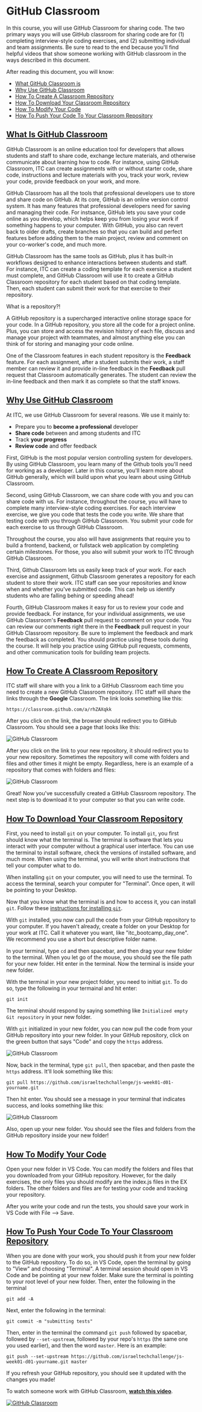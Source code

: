# GitHub Classroom  

In this course, you will use GitHub Classroom for sharing code. The two primary ways you will use GitHub classroom for sharing code are for (1) completing interview-style coding exercises, and (2) submitting individual and team assignments. Be sure to read to the end because you'll find helpful videos that show someone working with GitHub classroom in the ways described in this document. 

After reading this document, you will know:  

- [What GitHub Classroom is](#what-is-github-classroom)  
- [Why Use GitHub Classroom](#why-use-github-classroom) 
- [How To Create A Classroom Repository](#how-to-create-a-classroom-repository)  
- [How To Download Your Classroom Repository](#how-to-download-your-classroom-repository)  
- [How To Modify Your Code](#how-to-modify-your-code)  
- [How To Push Your Code To Your Classroom Repository](#how-to-push-your-code-to-your-classroom-repository)  


## [What Is GitHub Classroom](#what-is-github-classroom)  

GitHub Classroom is an online education tool for developers that allows students and staff to share code, exchange lecture materials, and otherwise communicate about learning how to code. For instance, using GitHub Classroom, ITC can create assignments with or without starter code, share code, instructions and lecture materials with you, track your work, review your code, provide feedback on your work, and more. 

GitHub Classroom has all the tools that professional developers use to store and share code on GitHub. At its core, GitHub is an online version control system. It has many features that professional developers need for saving and managing their code. For instsance, GitHub lets you save your code online as you develop, which helps keep you from losing your work if something happens to your computer. With GitHub, you also can revert back to older drafts, create branches so that you can build and perfect features before adding them to the main project, review and comment on your co-worker's code, and much more. 

GitHub Classroom has the same tools as GitHub, plus it has built-in workflows designed to enhance interactions between students and staff. For instance, ITC can create a coding template for each exersice a student must complete, and GitHub Classroom will use it to create a GitHub Classroom repository for each student based on that coding template. Then, each student can submit their work for that exercise to their repository. 

What is a repository?!

A GitHub repository is a supercharged interactive online storage space for your code. In a GitHub repository, you store all the code for a project online. Plus, you can store and access the revision history of each file, discuss and manage your project with teammates, and almost anything else you can think of for storing and managing your code online. 

One of the Classroom features in each student repository is the **Feedback** feature. For each assignment, after a student submits their work, a staff member can review it and provide in-line feedback in the **Feedback** pull request that Classroom automatically generates. The student can review the in-line feedback and then mark it as complete so that the staff knows.

## [Why Use GitHub Classroom](#why-use-github-classroom)     

At ITC, we use GitHub Classroom for several reasons. We use it mainly to:  

- Prepare you to **become a professional** developer  
- **Share code** between and among students and ITC    
- Track **your progress**  
- **Review code** and offer feedback  

First, GitHub is the most popular version controlling system for developers. By using GitHub Classroom, you learn many of the Github tools you'll need for working as a developer. Later in this course, you'll learn more about GitHub generally, which will build upon what you learn about using GitHub Classroom.

Second, using GitHub Classroom, we can share code with you and you can share code with us. For instance, throughout the course, you will have to complete many interview-style coding exercises. For each interview exercise, we give you code that tests the code you write. We share that testing code with you through GitHub Classroom. You submit your code for each exercise to us through GitHub Classroom.

Throughout the course, you also will have assignments that require you to build a frontend, backend, or fullstack web application by completing certain milestones. For those, you also will submit your work to ITC through GitHub Classroom.  

Third, Github Classroom lets us easily keep track of your work. For each exercise and assignment, Github Classroom generates a repository for each student to store their work. ITC staff can see your repositories and know when and whether you've submitted code. This can help us identify students who are falling behing or speeding ahead!

Fourth, GitHub Classroom makes it easy for us to review your code and provide feedback. For instance, for your individual assignments, we use GitHub Classroom's **Feedback** pull request to comment on your code. You can review our comments right there in the **Feedback** pull request in your GitHub Classroom repository. Be sure to implement the feedback and mark the feedback as completed. You should practice using these tools during the course. It will help you practice using GitHub pull requests, comments, and other communication tools for building team projects.    

## [How To Create A Classroom Repository](#how-to-create-a-classroom-repository) 

ITC staff will share with you a link to a GitHub Classroom each time you need to create a new GitHub Classroom repository. ITC staff will share the links through the **Google** Classroom. The link looks something like this:  

```
https://classroom.github.com/a/rhZAXqkk
```

After you click on the link, the browser should redirect you to GitHub Classroom. You should see a page that looks like this:  

![GitHub Classroom](/images/github_classroom_one.png)  

After you click on the link to your new repository, it should redirect you to your new repository. Sometimes the repository will come with folders and files and other times it might be empty. Regardless, here is an example of a repository that comes with folders and files:    

![GitHub Classroom](/images/github_classroom_two.png)  

Great! Now you've successfully created a GitHub Classroom repository. The next step is to download it to your computer so that you can write code.

## [How To Download Your Classroom Repository](#how-to-download-your-classroom-repository)  

First, you need to install `git` on your computer. To install `git`, you first should know what the terminal is. The terminal is software that lets you interact with your computer without a graphical user interface. You can use the terminal to install software, check the versions of installed software, and much more. When using the terminal, you will write short instructions that tell your computer what to do.

When installing `git` on your computer, you will need to use the terminal. To access the terminal, search your computer for "Terminal". Once open, it will be pointing to your Desktop.

Now that you know what the terminal is and how to access it, you can install `git`. Follow these [instructions for installing `git`](https://www.atlassian.com/git/tutorials/install-git).  

With `git` installed, you now can pull the code from your GitHub repository to your computer. If you haven't already, create a folder on your Desktop for your work at ITC. Call it whatever you want, like "itc_bootcamp_day_one". We recommend you use a short but descriptive folder name.   

In your terminal, type `cd` and then spacebar, and then drag your new folder to the terminal. When you let go of the mouse, you should see the file path for your new folder. Hit enter in the terminal. Now the terminal is inside your new folder.  

With the terminal in your new project folder, you need to initiat `git`. To do so, type the following in your termainal and hit enter:  

```terminal
git init
```

The terminal should respond by saying something like `Initialized empty Git repository` in your new folder.

With `git` initialized in your new folder, you can now pull the code from your GitHub repository into your new folder. In your GitHub repository, click on the green button that says "Code" and copy the `https` address.  

![GitHub Classroom](/images/github_classroom_three.png)  

Now, back in the terminal, type `git pull`, then spacebar, and then paste the `https` address. It'll look something like this:

```terminal
git pull https://github.com/israeltechchallenge/js-week01-d01-yourname.git
```

Then hit enter. You should see a message in your terminal that indicates success, and looks something like this:  

![GitHub Classroom](/images/terminal_two.png)  

Also, open up your new folder. You should see the files and folders from the GitHub repository inside your new folder!  

## [How To Modify Your Code](#how-to-modify-your-code)  

Open your new folder in VS Code. You can modify the folders and files that you downloaded from your GitHub repository. However, for the daily exercises, the only files you should modify are the index.js files in the EX folders. The other folders and files are for testing your code and tracking your repository. 

After you write your code and run the tests, you should save your work in VS Code with File --> Save. 

## [How To Push Your Code To Your Classroom Repository](#how-to-push-your-code-to-your-classroom-repository)  

When you are done with your work, you should push it from your new folder to the GitHub repository. To do so, in VS Code, open the terminal by going to "View" and choosing "Terminal". A terminal session should open in VS Code and be pointing at your new folder. Make sure the terminal is pointing to your root level of your new folder. Then, enter the following in the terminal

```terminal
git add -A
```
Next, enter the following in the terminal:

```terminal
git commit -m "submitting tests"
```

Then, enter in the terminal the command `git push` followed by spacebar, followed by `--set-upstream`, followed by your repo's `https` (the same one you used earlier), and then the word `master`. Here is an example:

```terminal
git push --set-upstream https://github.com/israeltechchallenge/js-week01-d01-yourname.git master
```

If you refresh your GitHub repository, you should see it updated with the changes you made!

To watch someone work with GitHub Classroom, **[watch this video](https://www.youtube.com/watch?v=jXpT8eOzzCM)**.  

[![GitHub Classroom](images/gh_one.png)](https://www.youtube.com/watch?v=jXpT8eOzzCM)


